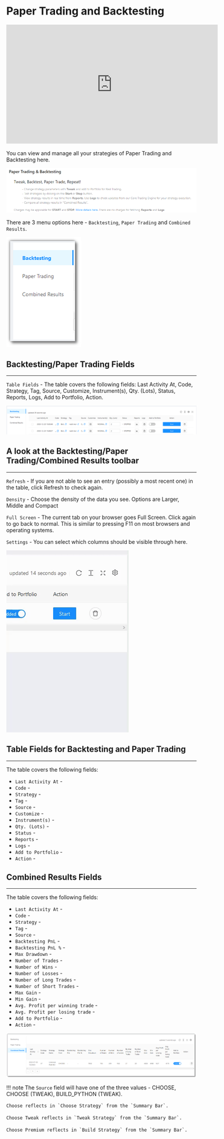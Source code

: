 # Paper Trading and Backtesting

<iframe width="560" height="315" src="https://www.youtube.com/embed/wc0h930E1AU" frameborder="0" allow="accelerometer; autoplay; encrypted-media; gyroscope; picture-in-picture" allowfullscreen></iframe>

You can view and manage all your strategies of Paper Trading and Backtesting here.

![PTB](imgs/screenshots/PTBT1.png)

There are 3 menu options here - `Backtesting`, `Paper Trading` and `Combined Results`.

![PTB](imgs/ptb-2.png)

## Backtesting/Paper Trading Fields
---
`Table Fields` - The table covers the following fields: Last Activity At, Code, Strategy, Tag, Source, Customize, Instrument(s), Qty. (Lots), Status, Reports, Logs, Add to Portfolio, Action.

![PTB](imgs/screenshots/PTBT2.png)

## A look at the Backtesting/Paper Trading/Combined Results toolbar
---

`Refresh` - If you are not able to see an entry (possibly a most recent one) in the table, click Refresh to check again.

`Density` - Choose the density of the data you see. Options are Larger, Middle and Compact

`Full Screen` - The current tab on your browser goes Full Screen. Click again to go back to normal. This is similar to pressing F11 on most browsers and operating systems.

`Settings` - You can select which columns should be visible through here. 

![PTB](imgs/ptb-6.gif)

## Table Fields for Backtesting and Paper Trading
---
The table covers the following fields: 

* `Last Activity At` - 
* `Code` - 
* `Strategy` - 
* `Tag` - 
* `Source` - 
* `Customize` - 
* `Instrument(s)` - 
* `Qty. (Lots)` - 
* `Status` - 
* `Reports` -
* `Logs` - 
* `Add to Portfolio` -
* `Action` - 

## Combined Results Fields
---
The table covers the following fields: 

* `Last Activity At` - 
* `Code` - 
* `Strategy` - 
* `Tag` - 
* `Source` - 
* `Backtesting PnL` - 
* `Backtesting PnL %` - 
* `Max Drawdown` - 
* `Number of Trades` - 
* `Number of Wins` - 	
* `Number of Losses` - 	
* `Number of Long Trades` - 	
* `Number of Short Trades` - 	
* `Max Gain` - 	
* `Min Gain` - 	
* `Avg. Profit per winning trade` - 
* `Avg. Profit per losing trade` - 
* `Add to Portfolio` -
* `Action` - 

![PTB](imgs/ptb-5.png)

!!! note
    The `Source` field will have one of the three values - CHOOSE, CHOOSE (TWEAK), BUILD_PYTHON (TWEAK). 
    
    Choose reflects in `Choose Strategy` from the `Summary Bar`.
    
    Choose Tweak reflects in `Tweak Strategy` from the `Summary Bar`.
    
    Choose Premium reflects in `Build Strategy` from the `Summary Bar`.
